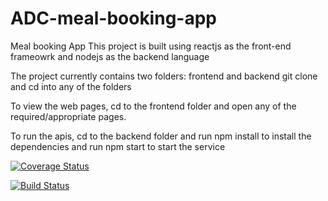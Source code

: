 # ADC-meal-booking-app
Meal booking App This project is built using reactjs as the front-end frameowrk and nodejs as the backend language


The project currently contains two folders: frontend and backend git clone and cd into any of the folders


To view the web pages, cd to the frontend folder and open any of the required/appropriate pages.


To run the apis, cd to the backend folder and run npm install to install the dependencies and run npm start to start the service


[![Coverage Status](https://coveralls.io/repos/github/codegenuis/ADC-meal-booking-app/badge.svg?branch=develop)](https://coveralls.io/github/codegenuis/ADC-meal-booking-app?branch=develop)


[![Build Status](https://travis-ci.org/codegenuis/ADC-meal-booking-app.svg?branch=develop)](https://travis-ci.org/codegenuis/ADC-meal-booking-app)
